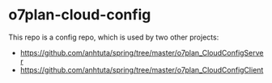 # o7plan-cloud-config

This repo is a config repo, which is used by two other projects:

- https://github.com/anhtuta/spring/tree/master/o7plan_CloudConfigServer
- https://github.com/anhtuta/spring/tree/master/o7plan_CloudConfigClient

